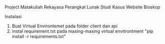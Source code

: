 Project Matakuliah Rekayasa Perangkat Lunak 
Studi Kasus Website Bioskop 

Instalasi 
1. Buat Virtual Environtemet pada folder client dan api
2. instal requirement.txt pada masing-masing virtual envitrontment
   "pip install -r requirements.txt"
    
 
